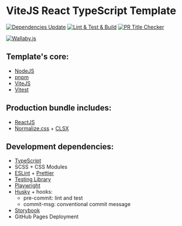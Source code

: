 # ViteJS React TypeScript Template

[![Dependencies Update](https://github.com/cTux/vitejs-react-ts-template/actions/workflows/dependencies-update.yml/badge.svg)](https://github.com/cTux/vitejs-react-ts-template/actions/workflows/dependencies-update.yml)
[![Lint & Test & Build](https://github.com/cTux/vitejs-react-ts-template/actions/workflows/lint-test-build.yml/badge.svg)](https://github.com/cTux/vitejs-react-ts-template/actions/workflows/lint-test-build.yml)
[![PR Title Checker](https://github.com/cTux/vitejs-react-ts-template/actions/workflows/pr-title-checker.yml/badge.svg)](https://github.com/cTux/vitejs-react-ts-template/actions/workflows/pr-title-checker.yml)

[![Wallaby.js](https://img.shields.io/badge/wallaby.js-configured-green.svg)](https://wallabyjs.com)

## Template's core:
* [NodeJS](https://nodejs.org/en/)
* [pnpm](https://pnpm.io/)
* [ViteJS](https://vitejs.dev/)
* [Vitest](https://vitest.dev/)

## Production bundle includes:

* [ReactJS](https://reactjs.org/)
* [Normalize.css](https://necolas.github.io/normalize.css/) + [CLSX](https://www.npmjs.com/package/clsx)

## Development dependencies:

* [TypeScript](https://www.typescriptlang.org/)
* SCSS + CSS Modules 
* [ESLint](https://eslint.org/) + [Prettier](https://prettier.io/)
* [Testing Library](https://testing-library.com/)
* [Playwright](https://playwright.dev/)
* [Husky](https://www.npmjs.com/package/husky) + hooks:
  * pre-commit: lint and test
  * commit-msg: conventional commit message
* [Storybook](https://storybook.js.org/)
* GitHub Pages Deployment
